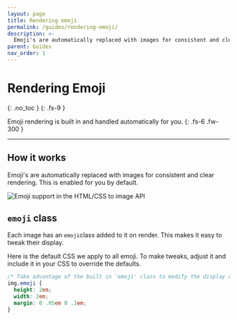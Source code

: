 ```yaml
---
layout: page
title: Rendering emoji
permalink: /guides/rendering-emoji/
description: >-
  Emoji's are automatically replaced with images for consistent and clear rendering. This is enabled for you by default.
parent: Guides
nav_order: 1
---
```


# Rendering Emoji
{: .no_toc }
{: .fs-9 }

Emoji rendering is built in and handled automatically for you.
{: .fs-6 .fw-300 }

<hr>

## How it works

Emoji's are automatically replaced with images for consistent and clear rendering. This is enabled for you by default.

<img
  alt="Emoji support in the HTML/CSS to image API"
  loading="lazy"
  ix-path="/assets/images/emoji.jpeg"
  sizes="400px"
  ix-params='{
    "w": 400,
    "format": "auto"
  }'>

## `emoji` class

Each image has an `emoji`class added to it on render. This makes it easy to tweak their display. 

Here is the default CSS we apply to all emoji. To make tweaks, adjust it and include it in your CSS to override the defaults.

```css
/* Take advantage of the built in 'emoji' class to modify the display of emoji */
img.emoji {
  height: 2em;
  width: 2em;
  margin: 0 .05em 0 .1em;
}
```
